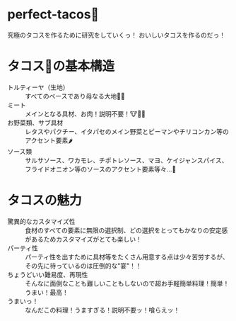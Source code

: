 # perfect-tacos🌮
究極のタコスを作るために研究をしていくっ！
おいしいタコスを作るのだっ！

# タコス🌮の基本構造
<dl>
  <dt>トルティーヤ（生地）</dt>
    <dd>すべてのベースであり母なる大地🌽🌾</dd>
  <dt>ミート</dt>
    <dd>メインとなる具材、お肉！説明不要！🐮🐷🐔</dd>
  <dt>お野菜類、サブ具材</dt>
    <dd>レタスやパクチー、イタパセのメイン野菜とピーマンやチリコンカン等のアクセント要素🌶️</dd>
  <dt>ソース類</dt>
    <dd>サルサソース、ワカモレ、チポトレソース、マヨ、ケイジャンスパイス、フライドオニオン等のソースのアクセント要素等々...🧂</dd>
</dl>

# タコスの魅力
<dl>
  <dt>驚異的なカスタマイズ性</dt>
    <dd>食材のすべての要素に無限の選択制、どの選択をとってもかなりの安定感があるためカスタマイズがとても楽しい！</dd>
  <dt>パーティ性</dt>
    <dd>パーティ性を出すために具材等をたくさん用意する点は少々苦労するが、その先に待っているのは圧倒的な"宴"！！</dd>
  <dt>ちょうどいい難易度、再現性</dt>
    <dd>そんなに面倒なことも難しいこともしないので超お手軽簡単料理！簡単！うまい！最高！</dd>
  <dt>うまいっ！</dt>
    <dd>なんだこの料理！うますぎる！説明不要ッ！喰らえッ！</dd>
</dl>
